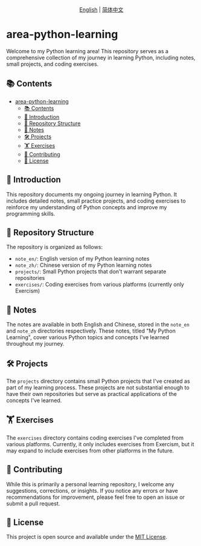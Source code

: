 <div align="center">
  <a href="README.md">English</a> |
  <a href="README.zh-CN.md">简体中文</a>
</div>

# area-python-learning

Welcome to my Python learning area! This repository serves as a comprehensive collection of my journey in learning Python, including notes, small projects, and coding exercises.

## 📚 Contents

- [area-python-learning](#area-python-learning)
  - [📚 Contents](#-contents)
  - [🌟 Introduction](#-introduction)
  - [📁 Repository Structure](#-repository-structure)
  - [📝 Notes](#-notes)
  - [🛠️ Projects](#️-projects)
  - [🏋️ Exercises](#️-exercises)
  - [🤝 Contributing](#-contributing)
  - [📄 License](#-license)

## 🌟 Introduction

This repository documents my ongoing journey in learning Python. It includes detailed notes, small practice projects, and coding exercises to reinforce my understanding of Python concepts and improve my programming skills.

## 📁 Repository Structure

The repository is organized as follows:

- `note_en/`: English version of my Python learning notes
- `note_zh/`: Chinese version of my Python learning notes
- `projects/`: Small Python projects that don't warrant separate repositories
- `exercises/`: Coding exercises from various platforms (currently only Exercism)

## 📝 Notes

The notes are available in both English and Chinese, stored in the `note_en` and `note_zh` directories respectively. These notes, titled "My Python Learning", cover various Python topics and concepts I've learned throughout my journey.

## 🛠️ Projects

The `projects` directory contains small Python projects that I've created as part of my learning process. These projects are not substantial enough to have their own repositories but serve as practical applications of the concepts I've learned.

## 🏋️ Exercises

The `exercises` directory contains coding exercises I've completed from various platforms. Currently, it only includes exercises from Exercism, but it may expand to include exercises from other platforms in the future.

## 🤝 Contributing

While this is primarily a personal learning repository, I welcome any suggestions, corrections, or insights. If you notice any errors or have recommendations for improvement, please feel free to open an issue or submit a pull request.

## 📄 License

This project is open source and available under the [MIT License](LICENSE).